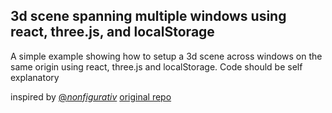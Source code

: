 ## 3d scene spanning multiple windows using react, three.js, and localStorage

A simple example showing how to setup a 3d scene across windows on the same origin using react, three.js and localStorage. Code should be self explanatory

inspired by [@_nonfigurativ_](https://twitter.com/_nonfigurativ_)
[original repo](https://github.com/e-roy/multiple-window-3d-scene-react)
